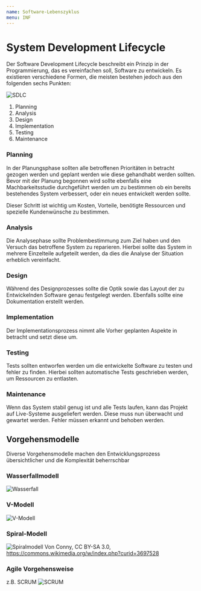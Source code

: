 ```yaml
---
name: Software-Lebenszyklus
menu: INF
---
```


# System Development Lifecycle

Der Software Development Lifecycle beschreibt ein Prinzip in der Programmierung, das es vereinfachen soll, Software zu entwickeln.
Es existieren verschiedene Formen, die meisten bestehen jedoch aus den folgenden sechs Punkten:

![SDLC](https://images.mendix.com/wp-content/uploads/Artboard-1@2x-701x700.png)

1. Planning
2. Analysis
3. Design
4. Implementation
5. Testing
6. Maintenance

### Planning
In der Planungsphase sollten alle betroffenen Prioritäten in betracht gezogen werden und geplant werden wie diese gehandhabt werden sollten. Bevor mit der Planung begonnen wird sollte ebenfalls eine Machbarkeitsstudie durchgeführt werden um zu bestimmen ob ein bereits bestehendes System verbessert, oder ein neues entwickelt werden sollte.

Dieser Schritt ist wichtig um Kosten, Vorteile, benötigte Ressourcen und spezielle Kundenwünsche zu bestimmen. 

### Analysis
Die Analysephase sollte Problembestimmung zum Ziel haben und den Versuch das betroffene System zu reparieren. Hierbei sollte das System in mehrere Einzelteile aufgeteilt werden, da dies die Analyse der Situation erheblich vereinfacht. 

### Design
Während des Designprozesses sollte die Optik sowie das Layout der zu Entwickelnden Software genau festgelegt werden. Ebenfalls sollte eine Dokumentation erstellt werden.
### Implementation
Der Implementationsprozess nimmt alle Vorher geplanten Aspekte in betracht und setzt diese um.

### Testing
Tests sollten entworfen werden um die entwickelte Software zu testen und fehler zu finden. Hierbei sollten automatische Tests geschrieben werden, um Ressourcen zu entlasten.

### Maintenance
Wenn das System stabil genug ist und alle Tests laufen, kann das Projekt auf Live-Systeme ausgeliefert werden. Diese muss nun überwacht und gewartet werden. Fehler müssen erkannt und behoben werden.

## Vorgehensmodelle

Diverse Vorgehensmodelle machen den Entwicklungsprozess übersichtlicher und die Komplexität beherrschbar

### Wasserfallmodell

![Wasserfall](https://i.imgur.com/6rEikag.png)

### V-Modell

![V-Modell](https://i.imgur.com/zxru2Kk.png)

### Spiral-Modell
![Spiralmodell](https://upload.wikimedia.org/wikipedia/commons/5/55/Spiralmodel_nach_Boehm.png)
Von Conny, CC BY-SA 3.0, https://commons.wikimedia.org/w/index.php?curid=3697528

### Agile Vorgehensweise

z.B. SCRUM
![SCRUM](https://i.imgur.com/UoZyOV3.png)